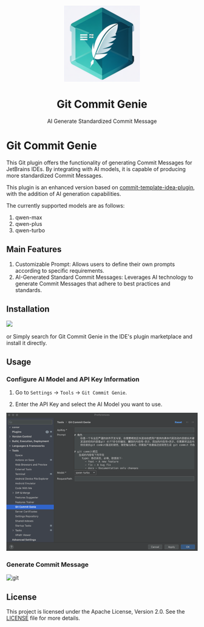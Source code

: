 <div align="center">
    <a href="https://plugins.jetbrains.com/plugin/25992-git-commit-genie">
        <img src="./src/main/resources/META-INF/pluginIcon.svg" width="200" height="200" alt="logo"/>
    </a>
</div>
<h1 align="center">Git Commit Genie</h1>
<p align="center">AI Generate Standardized Commit Message</p>

# Git Commit Genie

This Git plugin offers the functionality of generating Commit Messages for JetBrains IDEs. By integrating with AI
models, it is capable of producing more standardized Commit Messages.

This plugin is an enhanced version based
on [commit-template-idea-plugin](https://github.com/MobileTribe/commit-template-idea-plugin), with the addition of AI
generation capabilities.

The currently supported models are as follows:

1. qwen-max
2. qwen-plus
3. qwen-turbo

## Main Features

1. Customizable Prompt: Allows users to define their own prompts according to specific requirements.
2. AI-Generated Standard Commit Messages: Leverages AI technology to generate Commit Messages that adhere to best
   practices and standards.

## Installation

<a href="https://plugins.jetbrains.com/plugin/25992-git-commit-genie">
<img src="https://user-images.githubusercontent.com/12044174/123105697-94066100-d46a-11eb-9832-338cdf4e0612.png" width="300"/>
</a>

or Simply search for Git Commit Genie in the IDE's plugin marketplace and install it directly.

## Usage

### Configure AI Model and API Key Information

1. Go to `Settings` -> `Tools` -> `Git Commit Genie`.

2. Enter the API Key and select the AI Model you want to use.

![setting](static/setting.png)

### Generate Commit Message

![git](static/git.gif)

## License

This project is licensed under the Apache License, Version 2.0. See the [LICENSE](LICENSE) file for more details.